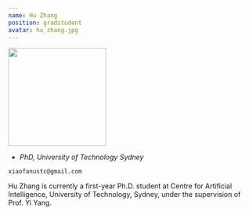 ```yaml
---
name: Hu Zhang
position: gradstudent
avatar: hu_zhang.jpg
---
```


<img width="200" src="{{site.baseurl}}/images/people/{{page.avatar}}" data-action="zoom">

- _PhD, University of Technology Sydney_<br>
<!--- _Science coach. Collaborator. Transdisciplinary optimist._-->

<i class="fa fa-envelope-o"></i> `xiaofanustc@gmail.com`

Hu Zhang is currently a first-year Ph.D. student at Centre for Artificial Intelligence, University of Technology, Sydney, under the supervision of Prof. Yi Yang.
